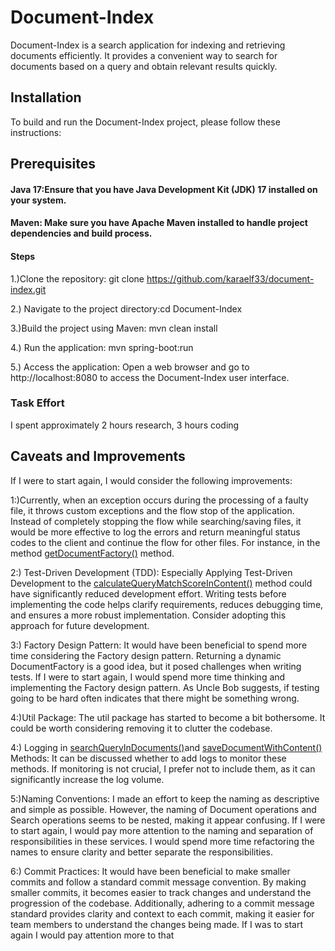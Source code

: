 # Document-Index

Document-Index is a search application for indexing and retrieving documents efficiently. It provides a convenient way to search for documents based on a query and obtain relevant results quickly.



## Installation
To build and run the Document-Index project, please follow these instructions:

## Prerequisites
#### Java 17:Ensure that you have Java Development Kit (JDK) 17 installed on your system.
#### Maven: Make sure you have Apache Maven installed to handle project dependencies and build process.
#### Steps
1.)Clone the repository: git clone https://github.com/karaelf33/document-index.git 

2.) Navigate to the project directory:cd Document-Index

3.)Build the project using Maven: mvn clean install

4.) Run the application: mvn spring-boot:run

5.) Access the application: Open a web browser and go to http://localhost:8080 to access the Document-Index user interface.


### Task Effort
I spent approximately  2 hours research, 3 hours coding

## Caveats and Improvements
If I were to start again, I would consider the following improvements:

1:)Currently, when an exception occurs during the processing of a faulty file,
it throws custom exceptions and the flow stop of the application.
Instead of completely stopping the flow while searching/saving files, 
it would be more effective to log the errors and return meaningful status codes to the client and continue the flow for other files.
For instance, in the method [getDocumentFactory()](/src/main/java/com/example/documentindex/documents/factory/DocumentFactoryManagerImpl.java#L47) method.

2:) Test-Driven Development (TDD): Especially Applying Test-Driven Development to the
[calculateQueryMatchScoreInContent()](/src/main/java/com/example/documentindex/search/SearchServiceImpl.java#L11)
method could have significantly reduced development effort. Writing tests before implementing the code helps clarify requirements, 
reduces debugging time, and ensures a more robust implementation. Consider adopting this approach for future development.


3:) Factory Design Pattern: It would have been beneficial to spend more time considering the Factory design pattern. 
Returning a dynamic DocumentFactory is a good idea, but it posed challenges when writing tests.
If I were to start again, I would spend more time thinking and implementing the Factory design pattern.
As Uncle Bob suggests, if testing going to be hard often indicates that there might be something wrong.

4:)Util Package: The util package has started to become a bit bothersome. It could be worth considering removing it to clutter the codebase.

4:) Logging in [searchQueryInDocuments()](/src/main/java/com/example/documentindex/service/impl/DocumentServiceImpl.java#L26)and
[saveDocumentWithContent()](/src/main/java/com/example/documentindex/service/impl/DocumentServiceImpl.java#L39) 
Methods: It can be discussed whether to add logs to monitor these methods. 
If monitoring is not crucial, I prefer not to include them, as it can significantly increase the log volume.

5:)Naming Conventions: I made an effort to keep the naming as descriptive and simple as possible. 
However, the naming of Document operations and Search operations seems to be nested, making it appear confusing. 
If I were to start again, I would pay more attention to the naming and separation of responsibilities in these services. 
I would spend more time refactoring the names to ensure clarity and better separate the responsibilities.

6:) Commit Practices: It would have been beneficial to make smaller commits and follow a standard commit message convention. 
By making smaller commits, it becomes easier to track changes and understand the progression of the codebase. Additionally, adhering to a commit message standard provides clarity and context to each commit,
making it easier for team members to understand the changes being made. If I was to start again I would pay attention more to that
